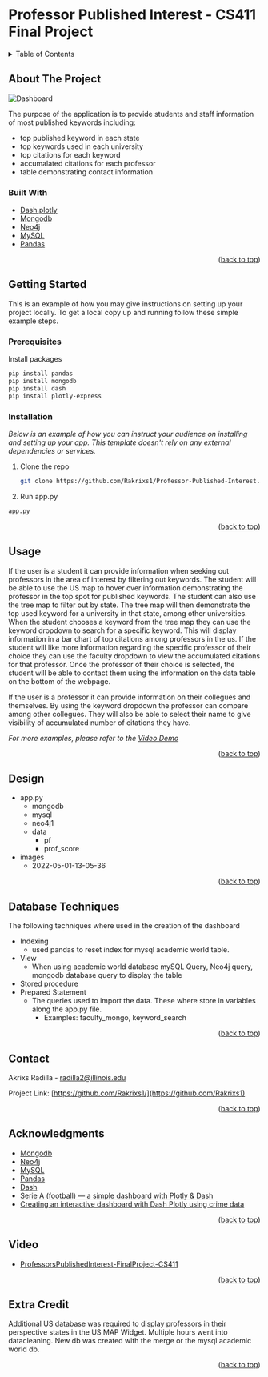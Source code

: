 # Professor Published Interest - CS411 Final Project

<!-- TABLE OF CONTENTS -->
<details>
  <summary>Table of Contents</summary>
  <ol>
    <li>
      <a href="#about-the-project">About The Project</a>
      <ul>
        <li><a href="#built-with">Built With</a></li>
      </ul>
    </li>
    <li>
      <a href="#getting-started">Getting Started</a>
      <ul>
        <li><a href="#prerequisites">Prerequisites</a></li>
        <li><a href="#installation">Installation</a></li>
      </ul>
    </li>
    <li><a href="#usage">Usage</a></li>
    <li><a href="#design">Design</a></li>
    <li><a href="#design">Database Techniques</a></li>
    <li><a href="#contact">Contact</a></li>
    <li><a href="#acknowledgments">Acknowledgments</a></li>
    <li><a href="#video">Video</a></li>
    <li><a href="#extra credit">Extra Credit</a></li>
  </ol>
</details>



<!-- ABOUT THE PROJECT -->
## About The Project

![Dashboard](images/2022-05-01-13-05-36.gif)

The purpose of the application is to provide students and staff information of most published keywords including:
- top published keyword in each state
- top keywords used in each university
- top citations for each keyword
- accumalated citations for each professor
- table demonstrating contact information 

### Built With

* [Dash.plotly](https://dash.plotly.com/)
* [Mongodb](https://www.mongodb.com/)
* [Neo4j](https://neo4j.com/)
* [MySQL](https://www.mysql.com/)
* [Pandas](https://pandas.pydata.org/docs/index.html)

<p align="right">(<a href="#top">back to top</a>)</p>



<!-- GETTING STARTED -->
## Getting Started

This is an example of how you may give instructions on setting up your project locally.
To get a local copy up and running follow these simple example steps.

### Prerequisites

Install packages
   ```sh
   pip install pandas
   pip install mongodb
   pip install dash
   pip install plotly-express
  ```

### Installation

_Below is an example of how you can instruct your audience on installing and setting up your app. This template doesn't rely on any external dependencies or services._

1. Clone the repo
   ```sh
   git clone https://github.com/Rakrixs1/Professor-Published-Interest.git
   ```
 2. Run app.py
   ```sh
   app.py
   ```

<p align="right">(<a href="#top">back to top</a>)</p>



<!-- USAGE EXAMPLES -->
## Usage

If the user is a student it can provide information when seeking out professors in the area of interest by filtering out keywords. The student will be able to use the US map to hover over information demonstrating the professor in the top spot for published keywords. The student can also use the tree map to filter out by state. The tree map will then demonstrate the top used keyword  for a university in that state, among other universities. When the student chooses a keyword from the tree map they can use the keyword dropdown to search for a specific keyword. This will display information in a bar chart of top citations among professors in the us. If the student will like more information regarding the specific professor of their choice they can use the faculty dropdown to view the accumulated citations for that professor. Once the professor of their choice is selected, the student will be able to contact them using the information on the data table on the bottom of the webpage. 

If the user is a professor it can provide information on their collegues and themselves. By using the keyword dropdown the professor can compare among other collegues. They will also be able to select their name to give visibility of accumulated number of citations they have. 

_For more examples, please refer to the [Video Demo](https://mediaspace.illinois.edu/media/t/1_1co0bp4m)_

<p align="right">(<a href="#top">back to top</a>)</p>



<!-- DESIGN -->
## Design

 - app.py
    - mongodb
    - mysql
    - neo4j1
    - data
      - pf
      - prof_score
 - images
      - 2022-05-01-13-05-36

<p align="right">(<a href="#top">back to top</a>)</p>

<!-- DATABASE TECHNIQUES -->
## Database Techniques

The following techniques where used in the creation of the dashboard
- Indexing
  - used pandas to reset index for mysql academic world table.
- View
  - When using academic world database mySQL Query, Neo4j query, mongodb database query to display the table
- Stored procedure
- Prepared Statement
  - The queries used to import the data. These where store in variables along the app.py file. 
    - Examples: faculty_mongo, keyword_search  

<p align="right">(<a href="#top">back to top</a>)</p>



<!-- CONTACT -->
## Contact

Akrixs Radilla - radilla2@illinois.edu

Project Link: [https://github.com/Rakrixs1/](https://github.com/Rakrixs1)

<p align="right">(<a href="#top">back to top</a>)</p>



<!-- ACKNOWLEDGMENTS -->
## Acknowledgments

* [Mongodb](https://www.mongodb.com/)
* [Neo4j](https://neo4j.com/)
* [MySQL](https://www.mysql.com/)
* [Pandas](https://pandas.pydata.org/docs/index.html)
* [Dash](https://dash.plotly.com/)
* [Serie A (football) — a simple dashboard with Plotly & Dash](https://towardsdatascience.com/create-a-simple-dashboard-with-plotly-dash-8f385ba1dd6d)
* [Creating an interactive dashboard with Dash Plotly using crime data](https://towardsdatascience.com/creating-an-interactive-dashboard-with-dash-plotly-using-crime-data-a217da841df3)

<p align="right">(<a href="#top">back to top</a>)</p>

<!-- VIDEO -->
## Video

* [ProfessorsPublishedInterest-FinalProject-CS411](https://mediaspace.illinois.edu/media/t/1_1co0bp4m)


<p align="right">(<a href="#top">back to top</a>)</p>

<!-- EXTRA CREDIT -->
## Extra Credit

Additional US database was required to display professors in their perspective states in the US MAP Widget. Multiple hours went into datacleaning. New db was created with the merge or the mysql academic world db.


<p align="right">(<a href="#top">back to top</a>)</p>
